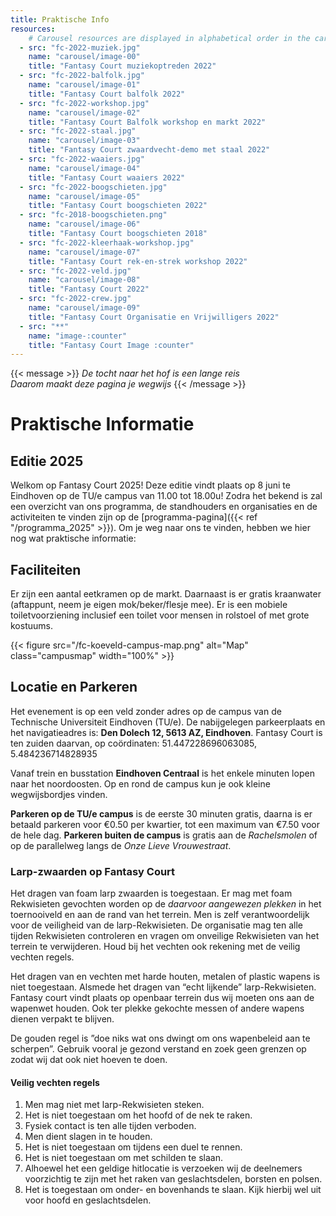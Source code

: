 ```yaml
---
title: Praktische Info
resources:
    # Carousel resources are displayed in alphabetical order in the carousel.
  - src: "fc-2022-muziek.jpg"
    name: "carousel/image-00"
    title: "Fantasy Court muziekoptreden 2022"
  - src: "fc-2022-balfolk.jpg"
    name: "carousel/image-01"
    title: "Fantasy Court balfolk 2022"
  - src: "fc-2022-workshop.jpg"
    name: "carousel/image-02"
    title: "Fantasy Court Balfolk workshop en markt 2022"
  - src: "fc-2022-staal.jpg"
    name: "carousel/image-03"
    title: "Fantasy Court zwaardvecht-demo met staal 2022"
  - src: "fc-2022-waaiers.jpg"
    name: "carousel/image-04"
    title: "Fantasy Court waaiers 2022"
  - src: "fc-2022-boogschieten.jpg"
    name: "carousel/image-05"
    title: "Fantasy Court boogschieten 2022"
  - src: "fc-2018-boogschieten.png"
    name: "carousel/image-06"
    title: "Fantasy Court boogschieten 2018"
  - src: "fc-2022-kleerhaak-workshop.jpg"
    name: "carousel/image-07"
    title: "Fantasy Court rek-en-strek workshop 2022"
  - src: "fc-2022-veld.jpg"
    name: "carousel/image-08"
    title: "Fantasy Court 2022"
  - src: "fc-2022-crew.jpg"
    name: "carousel/image-09"
    title: "Fantasy Court Organisatie en Vrijwilligers 2022"
  - src: "**"
    name: "image-:counter"
    title: "Fantasy Court Image :counter"
---
```


{{< message >}}
 _De tocht naar het hof is een lange reis_\
 _Daarom maakt deze pagina je wegwijs_
{{< /message >}}

# Praktische Informatie

## Editie 2025
Welkom op Fantasy Court 2025! Deze editie vindt plaats op 8 juni te Eindhoven op de TU/e campus van 11.00 tot 18.00u! Zodra het bekend is zal een overzicht van ons programma, de standhouders en organisaties en de activiteiten te vinden zijn op de [programma-pagina]({{< ref "/programma_2025" >}}). Om je weg naar ons te vinden, hebben we hier nog wat praktische informatie:

## Faciliteiten
Er zijn een aantal eetkramen op de markt. Daarnaast is er gratis kraanwater (aftappunt, neem je eigen mok/beker/flesje mee). Er is een mobiele toiletvoorziening inclusief een toilet voor mensen in rolstoel of met grote kostuums. 

{{< figure src="/fc-koeveld-campus-map.png" alt="Map" class="campusmap" width="100%" >}}

## Locatie en Parkeren
Het evenement is op een veld zonder adres op de campus van de Technische Universiteit Eindhoven (TU/e). De nabijgelegen parkeerplaats en het navigatieadres is: **Den Dolech 12, 5613 AZ, Eindhoven**. Fantasy Court is ten zuiden daarvan, op coördinaten: 51.447228696063085, 5.484236714828935

Vanaf trein en busstation **Eindhoven Centraal** is het enkele minuten lopen naar het noordoosten. Op en rond de campus kun je ook kleine wegwijsbordjes vinden.

**Parkeren op de TU/e campus** is de eerste 30 minuten gratis, daarna is er betaald parkeren voor €0.50 per kwartier, tot een maximum van €7.50 voor de hele dag. **Parkeren buiten de campus** is gratis aan de _Rachelsmolen_ of op de parallelweg langs de _Onze Lieve Vrouwestraat_.

### Larp-zwaarden op Fantasy Court 
Het dragen van foam larp zwaarden is toegestaan. Er mag met foam Rekwisieten gevochten worden op de *daarvoor aangewezen plekken* in het toernooiveld en aan de rand van het terrein. Men is zelf verantwoordelijk voor de veiligheid van de larp-Rekwisieten. De organisatie mag ten alle tijden Rekwisieten controleren en vragen om onveilige Rekwisieten van het terrein te verwijderen. Houd bij het vechten ook rekening met de veilig vechten regels.

Het dragen  van en vechten met harde houten, metalen of plastic wapens is niet toegestaan. Alsmede het dragen van “echt lijkende” larp-Rekwisieten. Fantasy court vindt plaats op openbaar terrein dus wij moeten ons aan de wapenwet houden. Ook ter plekke gekochte messen of andere wapens dienen verpakt te blijven.

De gouden regel is ”doe niks wat ons dwingt om ons wapenbeleid aan te scherpen”. Gebruik vooral je gezond verstand en zoek geen grenzen op zodat wij dat ook niet hoeven te doen.


#### Veilig vechten regels
1. Men mag niet met larp-Rekwisieten steken.
2. Het is niet toegestaan om het hoofd of de nek te raken.
3. Fysiek contact is ten alle tijden verboden.
4. Men dient slagen in te houden.
5. Het is niet toegestaan om tijdens een duel te rennen.
6. Het is niet toegestaan om met schilden te slaan.
7. Alhoewel het een geldige hitlocatie is verzoeken wij de deelnemers voorzichtig te zijn met het raken van geslachtsdelen, borsten en polsen.
8. Het is toegestaan om onder- en bovenhands te slaan. Kijk hierbij wel uit voor hoofd en geslachtsdelen.

